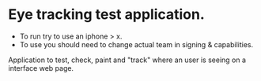 # Eye tracking test application.

- To run try to use an iphone > x.
- To use you should need to change actual team in signing & capabilities.

Application to test, check, paint and "track" where an user is seeing on a interface web page.
